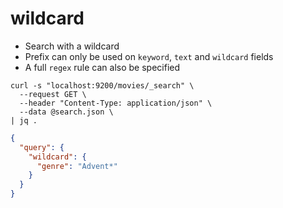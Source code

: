 # wildcard

- Search with a wildcard
- Prefix can only be used on `keyword`, `text` and `wildcard` fields
- A full `regex` rule can also be specified

```shell
curl -s "localhost:9200/movies/_search" \
  --request GET \
  --header "Content-Type: application/json" \
  --data @search.json \
| jq .
```

```json
{
  "query": {
    "wildcard": {
      "genre": "Advent*"
    }
  }
}
```
